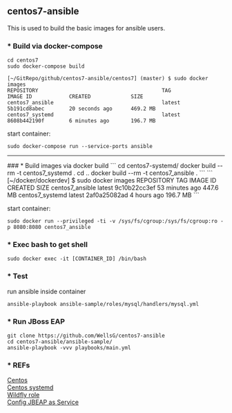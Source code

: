 ## centos7-ansible
This is used to build the basic images for ansible users.  

### * Build via docker-compose
```
cd centos7
sudo docker-compose build
```
```
[~/GitRepo/github/centos7-ansible/centos7] (master) $ sudo docker images
REPOSITORY                                        TAG                 IMAGE ID            CREATED             SIZE
centos7_ansible                                   latest              5b191cd8abec        20 seconds ago      469.2 MB
centos7_systemd                                   latest              8608b442190f        6 minutes ago       196.7 MB
```
start container:
```
sudo docker-compose run --service-ports ansible
```

<hr>
### * Build images via docker build 
```
cd centos7-systemd/
docker build --rm -t centos7_systemd . 
cd ..
docker build --rm -t centos7_ansible .
```
```
[~/docker/dockerdev] $ sudo docker images
REPOSITORY                                        TAG                 IMAGE ID            CREATED             SIZE
centos7_ansible                                   latest              9c10b22cc3ef        53 minutes ago      447.6 MB
centos7_systemd                                   latest              2af0a25082ad        4 hours ago         196.7 MB
```

start container:
```
sudo docker run --privileged -ti -v /sys/fs/cgroup:/sys/fs/cgroup:ro -p 8080:8080 centos7_ansible
```

### * Exec bash to get shell
```
sudo docker exec -it [CONTAINER_ID] /bin/bash
```

### * Test
run ansible inside container
```
ansible-playbook ansible-sample/roles/mysql/handlers/mysql.yml
```

### * Run JBoss EAP 
```
git clone https://github.com/WellsG/centos7-ansible
cd centos7-ansible/ansible-sample/
ansible-playbook -vvv playbooks/main.yml
```

### * REFs
[Centos](https://hub.docker.com/_/centos/)  <br>
[Centos systemd](http://jperrin.github.io/centos/2014/09/25/centos-docker-and-systemd/)  <br>
[Wildfly role](https://github.com/pinterb/bootstrap/tree/master/provisioning/ansible/roles/wildfly/install)  <br>
[Config JBEAP as Service](https://access.redhat.com/documentation/en-US/JBoss_Enterprise_Application_Platform/6.1/html/Installation_Guide/Install_JBoss_Enterprise_Application_Platform_6_Red_Hat_Enterprise_Linux_Service.html)  <br>
